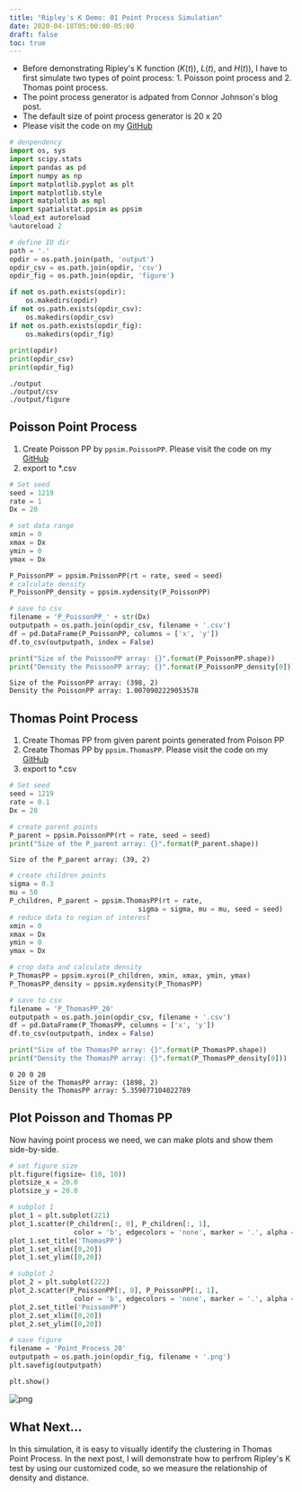```yaml
---
title: "Ripley's K Demo: 01 Point Process Simulation"
date: 2020-04-18T05:00:00-05:00
draft: false
toc: true
---
```


* Before demonstrating Ripley's K function ($K(t)$), $L(t)$, and $H(t)$), I have to first simulate two types of point process: 1. Poisson point process and 2. Thomas point process. 
* The point process generator is adpated from Connor Johnson's blog post. 
* The default size of point process generator is 20 x 20
* Please visit the code on my [GitHub](https://github.com/eufmike/Ripleys_K_function_demo)


```python
# denpendency 
import os, sys
import scipy.stats
import pandas as pd 
import numpy as np
import matplotlib.pyplot as plt
import matplotlib.style
import matplotlib as mpl
import spatialstat.ppsim as ppsim
%load_ext autoreload
%autoreload 2
```


```python
# define IO dir
path = '.'
opdir = os.path.join(path, 'output')
opdir_csv = os.path.join(opdir, 'csv')
opdir_fig = os.path.join(opdir, 'figure')

if not os.path.exists(opdir):
    os.makedirs(opdir)
if not os.path.exists(opdir_csv):
    os.makedirs(opdir_csv)
if not os.path.exists(opdir_fig):
    os.makedirs(opdir_fig)       
 
print(opdir)
print(opdir_csv)
print(opdir_fig)
```

    ./output
    ./output/csv
    ./output/figure


## Poisson Point Process
1. Create Poisson PP by `ppsim.PoissonPP`. Please visit the code on my [GitHub](https://github.com/eufmike/Ripleys_K_function_demo)
2. export to *.csv


```python
# Set seed
seed = 1219
rate = 1
Dx = 20

# set data range
xmin = 0 
xmax = Dx
ymin = 0
ymax = Dx

P_PoissonPP = ppsim.PoissonPP(rt = rate, seed = seed)
# calculate density
P_PoissonPP_density = ppsim.xydensity(P_PoissonPP)

# save to csv
filename = 'P_PoissonPP_' + str(Dx)
outputpath = os.path.join(opdir_csv, filename + '.csv')
df = pd.DataFrame(P_PoissonPP, columns = ['x', 'y']) 
df.to_csv(outputpath, index = False)

print("Size of the PoissonPP array: {}".format(P_PoissonPP.shape))
print("Density the PoissonPP array: {}".format(P_PoissonPP_density[0]))
```

    Size of the PoissonPP array: (398, 2)
    Density the PoissonPP array: 1.0070902229053578


## Thomas Point Process
1. Create Thomas PP from given parent points generated from Poison PP
2. Create Thomas PP by `ppsim.ThomasPP`. Please visit the code on my [GitHub](https://github.com/eufmike/Ripleys_K_function_demo)
2. export to *.csv


```python
# Set seed
seed = 1219
rate = 0.1
Dx = 20

# create parent points
P_parent = ppsim.PoissonPP(rt = rate, seed = seed)
print("Size of the P_parent array: {}".format(P_parent.shape))
```

    Size of the P_parent array: (39, 2)



```python
# create children points
sigma = 0.3
mu = 50
P_children, P_parent = ppsim.ThomasPP(rt = rate,
                                sigma = sigma, mu = mu, seed = seed)
# reduce data to region of interest
xmin = 0 
xmax = Dx
ymin = 0
ymax = Dx

# crop data and calculate density
P_ThomasPP = ppsim.xyroi(P_children, xmin, xmax, ymin, ymax)
P_ThomasPP_density = ppsim.xydensity(P_ThomasPP) 

# save to csv
filename = 'P_ThomasPP_20'
outputpath = os.path.join(opdir_csv, filename + '.csv')
df = pd.DataFrame(P_ThomasPP, columns = ['x', 'y']) 
df.to_csv(outputpath, index = False)

print("Size of the ThomasPP array: {}".format(P_ThomasPP.shape))
print("Density the ThomasPP array: {}".format(P_ThomasPP_density[0]))
```

    0 20 0 20
    Size of the ThomasPP array: (1898, 2)
    Density the ThomasPP array: 5.359077104022789


## Plot Poisson and Thomas PP 
Now having point process we need, we can make plots and show them side-by-side. 

```python
# set figure size
plt.figure(figsize= (10, 10))
plotsize_x = 20.0
plotsize_y = 20.0

# subplot 1
plot_1 = plt.subplot(221)
plot_1.scatter(P_children[:, 0], P_children[:, 1], 
                color = 'b', edgecolors = 'none', marker = '.', alpha =0.3)
plot_1.set_title('ThomasPP')
plot_1.set_xlim([0,20])
plot_1.set_ylim([0,20])

# subplot 2
plot_2 = plt.subplot(222)
plot_2.scatter(P_PoissonPP[:, 0], P_PoissonPP[:, 1], 
                color = 'b', edgecolors = 'none', marker = '.', alpha =0.3)
plot_2.set_title('PoissonPP')
plot_2.set_xlim([0,20])
plot_2.set_ylim([0,20])

# save figure
filename = 'Point_Process_20'
outputpath = os.path.join(opdir_fig, filename + '.png')
plt.savefig(outputpath)

plt.show()

```
![png](/posts/Ktest_demo_01_simulator/output_9_0.png)

## What Next...
In this simulation, it is easy to visually identify the clustering in Thomas Point Process. In the next post, I will demonstrate how to perfrom Ripley's K test by using our customized code, so we measure the relationship of density and distance.
